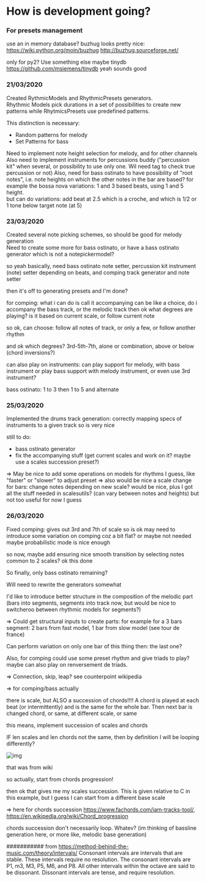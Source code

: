 # How is development going?

### For presets management
use an in memory database?
buzhug looks pretty nice:
https://wiki.python.org/moin/buzhug
http://buzhug.sourceforge.net/

only for py2?
Use something else 
maybe tinydb
https://github.com/msiemens/tinydb
yeah sounds good

### 21/03/2020  
Created RythmicModels and RhythmicPresets generators.  
Rhythmic Models pick durations in a set of possibilities to create new patterns 
while RhytmicsPresets use predefined patterns.  

This distinction is necessary:
- Random patterns for melody
- Set Patterns for bass 

Need to implement note height selection for melody, and for other channels
Also need to implement instruments for percussions buddy ("percussion kit" when several, or possibility to use only one. Wil need tag to check true percussion or not)
Also, need for bass ostinato to have possibility of "root notes", i.e. note heights on which the other notes in the bar are based?
for example the bossa nova variations: 1 and 3 based beats, using 1 and 5 height.  
but can do variations: add beat at 2.5 which is a croche, and which is 1/2 or 1 tone below target note (at 5) 


### 23/03/2020
Created several note picking schemes, so should be good for melody generation  
Need to create some more for bass ostinato, or have a bass ostinato generator which is not a notepickermodel?

so yeah basically, need bass ostinato note setter, percussion kit instrument (note) setter depending on beats, and comping track generator and note setter


then it's off to generating presets and I'm done? 

for comping: what i can do is call it accompanying
can be like a choice, do i accompany the bass track, or the melodic track
then ok what degrees are playing? is it based on current scale, or follow current note

so ok, can choose: follow all notes of track, or only a few, or follow another rhythm

and ok which degrees? 3rd-5th-7th, alone or combination, above or below (chord inversions?)  

can also play on instruments: can play support for melody, with bass instrument
or play bass support with melody instrument, or even use 3rd instrument?

bass ostinato: 1 to 3 then 1 to 5 and alternate

### 25/03/2020

Implemented the drums track generation:
correctly mapping specs of instruments to a given track so is very nice

still to do:
- bass ostinato generator
- fix the accompanying stuff (get current scales and work on it? maybe use a scales succession preset?)

=> May be nice to add some operations on models for rhythms I guess, like "faster" or "slower" to adjust preset
=> also would be nice a scale change for bars: change notes depending on new scale? would be nice, plus I got all the stuff needed in scalesutils? (can vary between notes and heights) but not too useful for now I guess


### 26/03/2020

Fixed comping: gives out 3rd and 7th of scale so is ok
may need to introduce some variation on comping coz a bit flat? or maybe not needed
maybe probabilistic mode is nice enough

so now, maybe add ensuring nice smooth transition by selecting notes common to 2 scales?
ok this done

So finally, only bass ostinato remaining?



Will need to rewrite the generators somewhat

I'd like to introduce better structure in the composition of the melodic part (bars into segments, segments into track now, but would be nice to switcheroo between rhythmic models for segments?)

=> Could get structural inputs to create parts: for example for a 3 bars segment: 2 bars from fast model, 1 bar from slow model (see tour de france)

Can perform variation on only one bar of this thing then: the last one? 



Also, for comping could use some preset rhythm and give triads to play? maybe can also play on renversement de triads.

=> Connection, skip, leap? see counterpoint wikipedia



=> for comping/bass actually 

there is scale, but ALSO a succession of chords!!!! A chord is played at each beat (or intermittently) and is the same for the whole bar. Then next bar is changed chord, or same, at different scale, or same

this means, implement succession of scales and chords

IF len scales and len chords not the same, then by definition I will be looping differently?



![img](https://upload.wikimedia.org/wikipedia/commons/0/0a/Chord_progression.png)



that was from wiki

so actually, start from chords progression!

then ok that gives me my scales succession. This is given relative to C in this example, but I guess I can start from a different base scale	

=> here for chords succession https://www.fachords.com/jam-tracks-tool/, https://en.wikipedia.org/wiki/Chord_progression

chords succession don't necessarily loop. Whatev? (im thinking of bassline generation here, or more like, melodic base generation)

###########
from https://method-behind-the-music.com/theory/intervals/
Consonant intervals are intervals that are stable. These intervals require no resolution. The consonant intervals are P1, m3, M3, P5, M6, and P8. 
All other intervals within the octave are said to be dissonant. Dissonant intervals are tense, and require resolution.